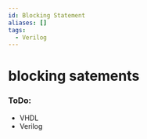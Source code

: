 ```yaml
---
id: Blocking Statement
aliases: []
tags:
  - Verilog
---
```


# blocking satements


### ToDo:
 - VHDL 
 - Verilog
